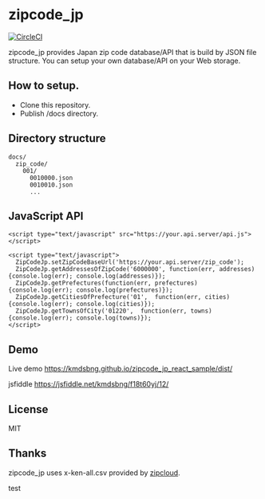 # zipcode_jp

[![CircleCI](https://circleci.com/gh/kmdsbng/zipcode_jp.svg?style=svg)](https://circleci.com/gh/kmdsbng/zipcode_jp)

zipcode_jp provides Japan zip code database/API that is build by JSON file structure.
You can setup your own database/API on your Web storage.


## How to setup.

* Clone this repository.
* Publish /docs directory.


## Directory structure

```
docs/
  zip_code/
    001/
      0010000.json
      0010010.json
      ...
```


## JavaScript API

```
<script type="text/javascript" src="https://your.api.server/api.js"></script>

<script type="text/javascript">
  ZipCodeJp.setZipCodeBaseUrl('https://your.api.server/zip_code');
  ZipCodeJp.getAddressesOfZipCode('6000000', function(err, addresses) {console.log(err); console.log(addresses)});
  ZipCodeJp.getPrefectures(function(err, prefectures) {console.log(err); console.log(prefectures)});
  ZipCodeJp.getCitiesOfPrefecture('01',  function(err, cities) {console.log(err); console.log(cities)});
  ZipCodeJp.getTownsOfCity('01220',  function(err, towns) {console.log(err); console.log(towns)});
</script>
```

## Demo

Live demo
https://kmdsbng.github.io/zipcode_jp_react_sample/dist/

jsfiddle
https://jsfiddle.net/kmdsbng/f18t60yj/12/

## License
MIT

## Thanks
zipcode_jp uses x-ken-all.csv provided by [zipcloud](http://zipcloud.ibsnet.co.jp/).

test
